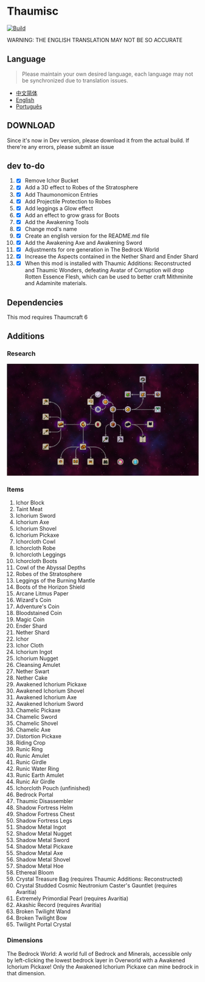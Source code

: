# Thaumisc

 [![Build](https://github.com/KELETU66666/keletupack/actions/workflows/main.yml/badge.svg?branch=backport)](https://github.com/KELETU66666/keletupack/actions/workflows/main.yml)

WARNING: THE ENGLISH TRANSLATION MAY NOT BE SO ACCURATE

## Language
> Please maintain your own desired language, each language may not be synchronized due to translation issues.


- [中文简体](./README.md)
- [English](./doc/en_us/README.md)
- [Português](./doc/pt_br/README.md)

## DOWNLOAD

Since it's now in Dev version, please download it from the actual build. If there're any errors, please submit an issue

## dev to-do

1. - [x] Remove Ichor Bucket
2. - [x] Add a 3D effect to Robes of the Stratosphere
3. - [x] Add Thaumonomicon Entries
4. - [x] Add Projectile Protection to Robes
5. - [x] Add leggings a Glow effect
6. - [x] Add an effect to grow grass for Boots
7. - [x] Add the Awakening Tools
8. - [x] Change mod's name
9. - [x] Create an english version for the README.md file
10. - [x] Add the Awakening Axe and Awakening Sword
11. - [x] Adjustments for ore generation in The Bedrock World
12. - [x] Increase the Aspects contained in the Nether Shard and Ender Shard
13. - [x] When this mod is installed with Thaumic Additions: Reconstructed and Thaumic Wonders, defeating Avatar of Corruption will drop Rotten Essence Flesh, which can be used to better craft Mithminite and Adaminite materials.

## Dependencies

This mod requires Thaumcraft 6

## Additions

### Research

![Research](./image/Research.png)

### Items

01. Ichor Block
02. Taint Meat
03. Ichorium Sword
04. Ichorium Axe
05. Ichorium Shovel
06. Ichorium Pickaxe
07. Ichorcloth Cowl
08. Ichorcloth Robe
09. Ichorcloth Leggings
10. Ichorcloth Boots
11. Cowl of the Abyssal Depths
12. Robes of the Stratosphere
13. Leggings of the Burning Mantle
14. Boots of the Horizon Shield
15. Arcane Litmus Paper
16. Wizard's Coin
17. Adventure's Coin
18. Bloodstained Coin
19. Magic Coin
20. Ender Shard
21. Nether Shard
22. Ichor
23. Ichor Cloth
24. Ichorium Ingot
25. Ichorium Nugget
26. Cleansing Amulet
27. Nether Swart
28. Nether Cake
29. Awakened Ichorium Pickaxe
30. Awakened Ichorium Shovel
31. Awakened Ichorium Axe
32. Awakened Ichorium Sword
33. Chamelic Pickaxe
34. Chamelic Sword
35. Chamelic Shovel
36. Chamelic Axe
37. Distortion Pickaxe
38. Riding Crop
39. Runic Ring
40. Runic Amulet
41. Runic Girdle
42. Runic Water Ring
43. Runic Earth Amulet
44. Runic Air Girdle
45. Ichorcloth Pouch (unfinished)
46. Bedrock Portal
47. Thaumic Disassembler
48. Shadow Fortress Helm
49. Shadow Fortress Chest
50. Shadow Fortress Legs
51. Shadow Metal Ingot
52. Shadow Metal Nugget
53. Shadow Metal Sword
54. Shadow Metal Pickaxe
55. Shadow Metal Axe
56. Shadow Metal Shovel
57. Shadow Metal Hoe
58. Ethereal Bloom
59. Crystal Treasure Bag (requires Thaumic Additions: Reconstructed)
60. Crystal Studded Cosmic Neutronium Caster's Gauntlet (requires Avaritia)
61. Extremely Primordial Pearl (requires Avaritia)
62. Akashic Record (requires Avaritia)
63. Broken Twilight Wand
64. Broken Twilight Bow
65. Twilight Portal Crystal

### Dimensions

The Bedrock World: A world full of Bedrock and Minerals, accessible only by left-clicking the lowest bedrock layer in Overworld with a Awakened Ichorium Pickaxe! Only the Awakened Ichorium Pickaxe can mine bedrock in that dimension.
